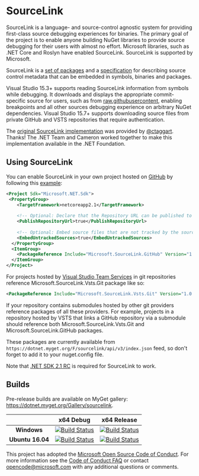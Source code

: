 # SourceLink

SourceLink is a language- and source-control agnostic system for providing first-class source debugging experiences for binaries. The primary goal of the project is to enable anyone building NuGet libraries to provide source debugging for their users with almost no effort. Microsoft libraries, such as .NET Core and Roslyn have enabled SourceLink. SourceLink is supported by Microsoft.

SourceLink is a [set of packages](https://dotnet.myget.org/Gallery/sourcelink) and a [specification](https://github.com/dotnet/designs/blob/master/accepted/diagnostics/source-link.md#source-link-file-specification) for describing source control metadata that can be embedded in symbols, binaries and packages.

Visual Studio 15.3+ supports reading SourceLink information from symbols while debugging. It downloads and displays the appropriate commit-specific source for users, such as from [raw.githubusercontent](https://raw.githubusercontent.com/dotnet/roslyn/681cbc414542ffb9fb13ded613d26a88ea73a44b/src/VisualStudio/Core/Def/Implementation/ProjectSystem/AbstractProject.cs), enabling breakpoints and all other sources debugging experience on arbitrary NuGet dependencies. Visual Studio 15.7+ supports downloading source files from private GitHub and VSTS repositories that require authentication.

The [original SourceLink implementation](https://github.com/ctaggart/SourceLink) was provided by [@ctaggart](https://github.com/ctaggart). Thanks! The .NET Team and Cameron worked together to make this implementation available in the .NET Foundation.

## Using SourceLink

You can enable SourceLink in your own project hosted on [GitHub](http://github.com) by following this [example](https://github.com/dotnet/sourcelink/blob/master/docs/Readme.md#example):

```xml
<Project Sdk="Microsoft.NET.Sdk">
 <PropertyGroup>
    <TargetFramework>netcoreapp2.1</TargetFramework>
 
    <!-- Optional: Declare that the Repository URL can be published to NuSpec -->
    <PublishRepositoryUrl>true</PublishRepositoryUrl>
 
    <!-- Optional: Embed source files that are not tracked by the source control manager to the PDB -->
    <EmbedUntrackedSources>true</EmbedUntrackedSources>
  </PropertyGroup>
  <ItemGroup>
    <PackageReference Include="Microsoft.SourceLink.GitHub" Version="1.0.0-beta-62905-03" PrivateAssets="All"/>
  </ItemGroup>
</Project>
```

For projects hosted by [Visual Studio Team Services](https://www.visualstudio.com/team-services) in git repositories reference Microsoft.SourceLink.Vsts.Git package like so: 

```xml
<PackageReference Include="Microsoft.SourceLink.Vsts.Git" Version="1.0.0-beta-62905-03" PrivateAssets="All"/>
```

If your repository contains submodules hosted by other git providers reference packages of all these providers. For example, projects in a repository hosted by VSTS that links a GitHub repository via a submodule should reference both Microsoft.SourceLink.Vsts.Git and Microsoft.SourceLink.GitHub packages.

These packages are currently available from `https://dotnet.myget.org/F/sourcelink/api/v3/index.json` feed, so don't forget to add it to your nuget.config file.

Note that [.NET SDK 2.1 RC](https://www.microsoft.com/net/download/dotnet-core/sdk-2.1.300-rc) is required for SourceLink to work.

## Builds

Pre-release builds are available on MyGet gallery: https://dotnet.myget.org/Gallery/sourcelink.

[//]: # (Begin current test results)

|    | x64 Debug|x64 Release|
|:--:|:--:|:--:|
|**Windows**|[![Build Status](https://ci2.dot.net/job/dotnet_sourcelink/job/master/job/Windows_NT_Debug/badge/icon)](https://ci2.dot.net/job/dotnet_sourcelink/job/master/job/Windows_NT_Debug/)|[![Build Status](https://ci2.dot.net/job/dotnet_sourcelink/job/master/job/Windows_NT_Release/badge/icon)](https://ci2.dot.net/job/dotnet_sourcelink/job/master/job/Windows_NT_Release/)|
|**Ubuntu 16.04**|[![Build Status](https://ci2.dot.net/job/dotnet_sourcelink/job/master/job/Ubuntu16.04_Debug/badge/icon)](https://ci2.dot.net/job/dotnet_sourcelink/job/master/job/Ubuntu16.04_Debug/)|[![Build Status](https://ci2.dot.net/job/dotnet_sourcelink/job/master/job/Ubuntu16.04_Release/badge/icon)](https://ci2.dot.net/job/dotnet_sourcelink/job/master/job/Ubuntu16.04_Release/)|

[//]: # (End current test results)

This project has adopted the [Microsoft Open Source Code of Conduct](https://opensource.microsoft.com/codeofconduct/). For more information see the [Code of Conduct FAQ](https://opensource.microsoft.com/codeofconduct/faq/) or contact [opencode@microsoft.com](mailto:opencode@microsoft.com) with any additional questions or comments.
